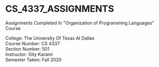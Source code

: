 # CS_4337_ASSIGNMENTS
Assignments Completed In "Organization of Programming Languages" Course

College: The University Of Texas At Dallas\
Course Number: CS 4337\
Section Number: 501\
Instructor: Gity Karami\
Semester Taken: Fall 2020
